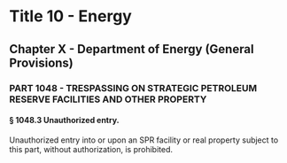 
# Title 10 - Energy
## Chapter X - Department of Energy (General Provisions)
### PART 1048 - TRESPASSING ON STRATEGIC PETROLEUM RESERVE FACILITIES AND OTHER PROPERTY
#### § 1048.3 Unauthorized entry.

Unauthorized entry into or upon an SPR facility or real property subject to this part, without authorization, is prohibited.
